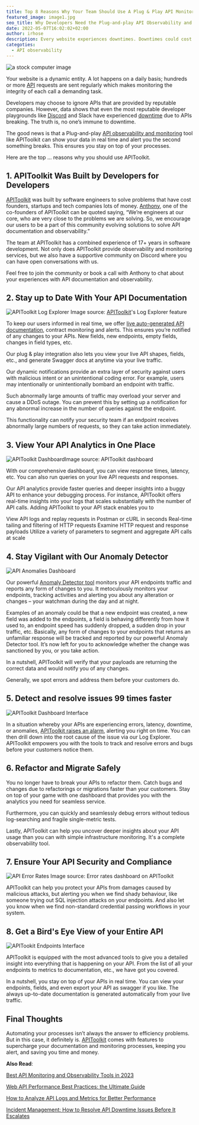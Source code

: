```yaml
---
title: Top 8 Reasons Why Your Team Should Use A Plug & Play API Monitoring Tool — APIToolkit.io
featured_image: image1.jpg
seo_title: Why Developers Need the Plug-and-play API Observability and Monitoring Tool—APIToolkit
date: 2022-05-07T16:02:02+02:00
author: irhose
description: Every website experiences downtimes. Downtimes could cost thousands of dollars in losses. APIToolkit ensures you’re notified the moment an API breaks
categoties:
  - API observability
---
```


![a stock computer image](image1.jpg)

Your website is a dynamic entity. A lot happens on a daily basis; hundreds or more [API](https://apitoolkit.io/blog/best-api-monitoring-and-observability-tools/) requests are sent regularly which makes monitoring the integrity of each call a demanding task.

Developers may choose to ignore APIs that are provided by reputable companies. However, data shows that even the most reputable developer playgrounds like [Discord](https://www.reddit.com/r/discordapp/comments/1642251/discord_server_outage/) and Slack have experienced [downtime](https://apitoolkit.io/blog/api-downtime/) due to APIs breaking. The truth is, no one’s immune to downtime.

The good news is that a Plug-and-play [API observability and monitoring](https://apitoolkit.io/blog/api-documentation-and-observability-the-truth-you-must-know/) tool like APIToolkit can show your data in real time and alert you the second something breaks. This ensures you stay on top of your processes.

Here are the top ... reasons why you should use APIToolkit.

## 1. APIToolkit Was Built by Developers for Developers

[APIToolkit](https://apitoolkit.io) was built by software engineers to solve problems that have cost founders, startups and tech companies lots of money. [Anthony](https://twitter.com/tonialaribe), one of the co-founders of APIToolkit can be quoted saying, “We’re engineers at our core, who are very close to the problems we are solving. So, we encourage our users to be a part of this community evolving solutions to solve API documentation and observability.”

The team at APIToolkit has a combined experience of 17+ years in software development. Not only does APIToolkit provide observability and monitoring services, but we also have a supportive community on Discord where you can have open conversations with us. 

Feel free to join the community or book a call with Anthony to chat about your experiences with API documentation and observability.

## 2. Stay up to Date With Your API Documentation

![APIToolkit Log Explorer](./api-query.png)
Image source: [APIToolkit](https://apitoolkit.io)'s Log Explorer feature

To keep our users informed in real time, we offer [live auto-generated API documentation](https://apitoolkit.io/api-documentation-and-developer-portals/), contract monitoring and alerts. This ensures you’re notified of any changes to your APIs. New fields, new endpoints, empty fields, changes in field types, etc.

Our plug & play integration also lets you view your live API shapes, fields, etc., and generate Swagger docs at anytime via your live traffic.

Our dynamic notifications provide an extra layer of security against users with malicious intent or an unintentional coding error. For example, users may intentionally or unintentionally bombard an endpoint with traffic. 

Such abnormally large amounts of traffic may overload your server and cause a DDoS outage. You can prevent this by setting up a notification for any abnormal increase in the number of queries against the endpoint. 

This functionality can notify your security team if an endpoint receives abnormally large numbers of requests, so they can take action immediately.

## 3. View Your API Analytics in One Place

![APIToolkit Dashboard](./apitoolkit-dashboard.png)Image source: APIToolkit dashboard

With our comprehensive dashboard, you can view response times, latency, etc. You can also run queries on your live API requests and responses.

Our API analytics provide faster queries and deeper insights into a buggy API to enhance your debugging process. For instance, APIToolkit offers real-time insights into your logs that scales substantially with the number of API calls. Adding APIToolkit to your API stack enables you to

View API logs and replay requests in Postman or cURL in seconds
Real-time tailing and filtering of HTTP requests
Examine HTTP request and response payloads
Utilize a variety of parameters to segment and aggregate API calls at scale

## 4. Stay Vigilant with Our Anomaly Detector

![API Anomalies Dashboard](./api-anomalies-dashboard.png)

Our powerful [Anomaly Detector tool](https://apitoolkit.io/api-anomalies-validation-and-checks/) monitors your API endpoints traffic and reports any form of changes to you. It metoculously monitors your endpoints, tracking activities and alerting you about any alteration or changes – your watchman during the day and at night.

Examples of an anomaly could be that a new endpoint was created, a new field was added to the endpoints, a field is behaving differently from how it used to, an endpoint speed has suddenly dropped, a sudden drop in your traffic, etc. Basically, any form of changes to your endpoints that returns an unfamiliar response will be tracked and reported by our powerful Anomaly Detector tool. It’s now left for you to acknowledge whether the change was sanctioned by you, or you take action.

In a nutshell, APIToolkit will verify that your payloads are returning the correct data and would notify you of any changes.

Generally, we spot errors and address them before your customers do.

## 5. Detect and resolve issues 99 times faster

![APIToolkit Dashboard Interface](./api-throughput.png)

In a situation whereby your APIs are experiencing errors, latency, downtime, or anomalies, [APIToolkit raises an alarm](https://apitoolkit.io/api-performance-monitoring-and-compliance/), alerting you right on time. You can then drill down into the root cause of the issue via our Log Explorer. APIToolkit empowers you with the tools to track and resolve errors and bugs before your customers notice them.

## 6. Refactor and Migrate Safely
You no longer have to break your APIs to refactor them. Catch bugs and changes due to refactorings or migrations faster than your customers. Stay on top of your game with one dashboard that provides you with the analytics you need for seamless service.

Furthermore, you can quickly and seamlessly debug errors without tedious log-searching and fragile single-metric tests.

Lastly, APIToolkit can help you uncover deeper insights about your API usage than you can with simple infrastructure monitoring. It's a complete observability tool.

## 7. Ensure Your API Security and Compliance

![API Error Rates](./api-error-rates.png) Image source: Error rates dashboard on APIToolkit

APIToolkit can help you protect your APIs from damages caused by malicious attacks, but alerting you when we find shady behaviour, like someone trying out SQL injection attacks on your endpoints. And also let you know when we find non-standard credential passing workflows in your system.

## 8. Get a Bird's Eye View of your Entire API

![APITookit Endpoints Interface](./apitoolkit2.png)

APIToolkit is equipped with the most advanced tools to give you a detailed insight into everything that is happening on your API. From the list of all your endpoints to metrics to documentation, etc., we have got you covered.

In a nutshell, you stay on top of your APIs in real time. You can view your endpoints, fields, and even export your API as swagger if you like. The always up-to-date documentation is generated automatically from your live traffic.

## Final Thoughts
Automating your processes isn’t always the answer to efficiency problems. But in this case, it definitely is. [APIToolkit](https://app.apitoolkit.io/) comes with features to supercharge your documentation and monitoring processes, keeping you alert, and saving you time and money.

**Also Read**:

[Best API Monitoring and Observability Tools in 2023](https://apitoolkit.io/blog/best-api-monitoring-and-observability-tools/)

[Web API Performance Best Practices: the Ultimate Guide](https://apitoolkit.io/blog/web-api-performance/)

[How to Analyze API Logs and Metrics for Better Performance](https://apitoolkit.io/blog/api-logs-and-metrics/)

[Incident Management: How to Resolve API Downtime Issues Before It Escalates](https://apitoolkit.io/blog/api-downtime/)

